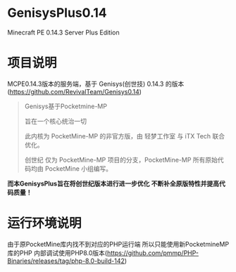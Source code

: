 # GenisysPlus0.14
Minecraft PE 0.14.3 Server Plus Edition

# 项目说明
MCPE0.14.3版本的服务端，基于 Genisys(创世技) 0.14.3 的版本
(https://github.com/RevivalTeam/Genisys0.14)

> Genisys基于Pocketmine-MP
> 
> 旨在一个核心统治一切
> 
> 此内核为 PocketMine-MP 的非官方版，由 轻梦工作室 与 iTX Tech 联合优化。
> 
> 创世纪 仅为 PocketMine-MP 项目的分支，PocketMine-MP 所有原始代码均由 PocketMine 小组编写。

**而本GenisysPlus旨在将创世纪版本进行进一步优化**
**不断补全原版特性并提高代码质量！**

# 运行环境说明
由于原PocketMine库内找不到对应的PHP运行端
所以只能使用新PocketmineMP库的PHP
内部调试使用PHP8.0版本(https://github.com/pmmp/PHP-Binaries/releases/tag/php-8.0-build-142)

